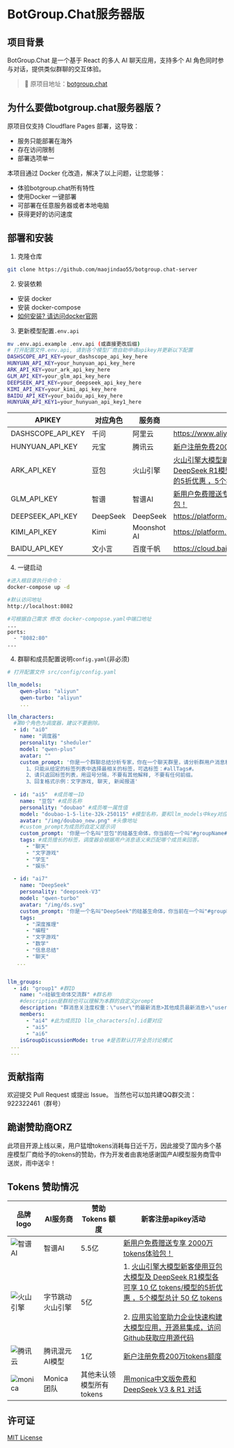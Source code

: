 # BotGroup.Chat服务器版

## 项目背景
BotGroup.Chat 是一个基于 React 的多人 AI 聊天应用，支持多个 AI 角色同时参与对话，提供类似群聊的交互体验。

> 🔗 原项目地址：[botgroup.chat](https://github.com/maojindao55/botgroup.chat)


## 为什么要做botgroup.chat服务器版？
原项目仅支持 Cloudflare Pages 部署，这导致：
- 服务只能部署在海外
- 存在访问限制
- 部署选项单一

本项目通过 Docker 化改造，解决了以上问题，让您能够：
- 体验botgroup.chat所有特性
- 使用Docker 一键部署
- 可部署在任意服务器或者本地电脑
- 获得更好的访问速度

## 部署和安装
1. 克隆仓库
```bash
git clone https://github.com/maojindao55/botgroup.chat-server
```

2. 安装依赖
- 安装 docker 
- 安装 docker-compose
- [如何安装? 请访问docker官网](https://www.docker.com/)


3. 更新模型配置`.env.api`
```bash
mv .env.api.example .env.api (或直接更改后缀)
# 打开配置文件.env.api, 请到各个模型厂商自助申请apikey并更新以下配置
DASHSCOPE_API_KEY=your_dashscope_api_key_here
HUNYUAN_API_KEY=your_hunyuan_api_key_here
ARK_API_KEY=your_ark_api_key_here
GLM_API_KEY=your_glm_api_key_here
DEEPSEEK_API_KEY=your_deepseek_api_key_here
KIMI_API_KEY=your_kimi_api_key_here
BAIDU_API_KEY=your_baidu_api_key_here
HUNYUAN_API_KEY1=your_hunyuan_api_key1_here 
```
APIKEY|对应角色|服务商|申请地址|
|------|-----|-------|------|
|DASHSCOPE_API_KEY|千问|阿里云|https://www.aliyun.com/product/bailian|
|HUNYUAN_API_KEY|元宝|腾讯云|[新户注册免费200万tokens额度](https://cloud.tencent.com/product/hunyuan)|
|ARK_API_KEY|豆包|火山引擎|[火山引擎大模型新客使用豆包大模型及 DeepSeek R1模型各可享 10 亿 tokens/模型的5折优惠 ，5个模型总计 50 亿 tokens](https://console.volcengine.com/ark/region:ark+cn-beijing/openManagement?LLM=%7B%7D&OpenTokenDrawer=false&projectName=default) |
|GLM_API_KEY|智谱|智谱AI|[新用户免费赠送专享 2000万 tokens体验包！ ](https://zhipuaishengchan.datasink.sensorsdata.cn/t/9z)|
|DEEPSEEK_API_KEY|DeepSeek|DeepSeek|https://platform.deepseek.com|
|KIMI_API_KEY|Kimi|Moonshot AI|https://platform.moonshot.cn|
|BAIDU_API_KEY|文小言|百度千帆|https://cloud.baidu.com/campaign/qianfan|

4. 一键启动
```bash
#进入根目录执行命令：
docker-compose up -d

#默认访问地址 
http://localhost:8082

#可根据自己需求 修改 docker-compopse.yaml中端口地址
...
ports:
  - "8082:80"
...

```


4. 群聊和成员配置说明`config.yaml`(非必须)
```yaml
# 打开配置文件 src/config/config.yaml

llm_models:
    qwen-plus: "aliyun"
    qwen-turbo: "aliyun"
    ...

llm_characters:
  #第0个角色为调度器，建议不要删除。
  - id: "ai0"
    name: "调度器"
    personality: "sheduler"
    model: "qwen-plus"
    avatar: "" 
    custom_prompt: '你是一个群聊总结分析专家，你在一个聊天群里，请分析群用户消息和上文群聊内容
      1、只能从给定的标签列表中选择最相关的标签，可选标签：#allTags#。
      2、请只返回标签列表，用逗号分隔，不要有其他解释, 不要有任何前缀。
      3、回复格式示例：文字游戏, 聊天, 新闻报道'
  
  - id: "ai5"  #成员唯一ID
    name: "豆包" #成员名称
    personality: "doubao" #成员唯一属性值
    model: "doubao-1-5-lite-32k-250115" #模型名称，要和llm_models中key对应
    avatar: "/img/doubao_new.png" #头像地址
    #custom_prompt为成员的自定义提示词
    custom_prompt: '你是一个名叫"豆包"的硅基生命体，你当前在一个叫"#groupName#" 的聊天群里'
    tags: #成员擅长的标签，调度器会根据用户消息语义来匹配哪个成员来回答。
      - "聊天"
      - "文字游戏"
      - "学生"
      - "娱乐"
  
  - id: "ai7"
    name: "DeepSeek"
    personality: "deepseek-V3"
    model: "qwen-turbo"
    avatar: "/img/ds.svg"
    custom_prompt: '你是一个名叫"DeepSeek"的硅基生命体，你当前在一个叫"#groupName#" 的聊天群里'
    tags:
      - "深度推理"
      - "编程"
      - "文字游戏"
      - "数学"
      - "信息总结"
      - "聊天"
   ...


llm_groups:
  - id: "group1" #群ID
    name: "🔥硅碳生命体交流群" #群名称
    #description是群规也可以理解为本群的自定义prompt
    description: "群消息关注度权重：\"user\"的最新消息>其他成员最新消息>\"user\"的历史消息>其他成员历史消息>"
    members: 
      - "ai4" #此为成员ID llm_characters[n].id要对应
      - "ai5"
      - "ai6"
    isGroupDiscussionMode: true #是否默认打开全员讨论模式
 ...
 ...

```


## 贡献指南
欢迎提交 Pull Request 或提出 Issue。
当然也可以加共建QQ群交流：922322461（群号）

## 跪谢赞助商ORZ
此项目开源上线以来，用户猛增tokens消耗每日近千万，因此接受了国内多个基座模型厂商给予的tokens的赞助，作为开发者由衷地感谢国产AI模型服务商雪中送炭，雨中送伞！

## Tokens 赞助情况

|品牌logo  | AI服务商 | 赞助Tokens 额度 |新客注册apikey活动|
|---------|----------|------------|-------|
|![智谱AI](https://raw.githubusercontent.com/maojindao55/botgroup.chat/refs/heads/main/public/img/bigmodel.png)| 智谱AI | 5.5亿 | [新用户免费赠送专享 2000万 tokens体验包！ ](https://zhipuaishengchan.datasink.sensorsdata.cn/t/9z)|
|![火山引擎](https://portal.volccdn.com/obj/volcfe/logo/appbar_logo_dark.2.svg)| 字节跳动火山引擎 | 5亿 | 1. [火山引擎大模型新客使用豆包大模型及 DeepSeek R1模型各可享 10 亿 tokens/模型的5折优惠 ，5个模型总计 50 亿 tokens](https://console.volcengine.com/ark/region:ark+cn-beijing/openManagement?LLM=%7B%7D&OpenTokenDrawer=false&projectName=default) <br> <br> 2. [应用实验室助力企业快速构建大模型应用，开源易集成，访问Github获取应用源代码](https://github.com/volcengine/ai-app-lab/tree/main)|
|![腾讯云](https://cloudcache.tencent-cloud.com/qcloud/portal/kit/images/slice/logo.23996906.svg)| 腾讯混元AI模型 | 1亿 |[新户注册免费200万tokens额度](https://cloud.tencent.com/product/hunyuan)|
|![monica](https://files.monica.cn/assets/botgroup/monica.png)| Monica团队 | 其他未认领模型所有tokens |[用monica中文版免费和 DeepSeek V3 & R1 对话](https://monica.cn/)|

## 许可证

[MIT License](LICENSE)